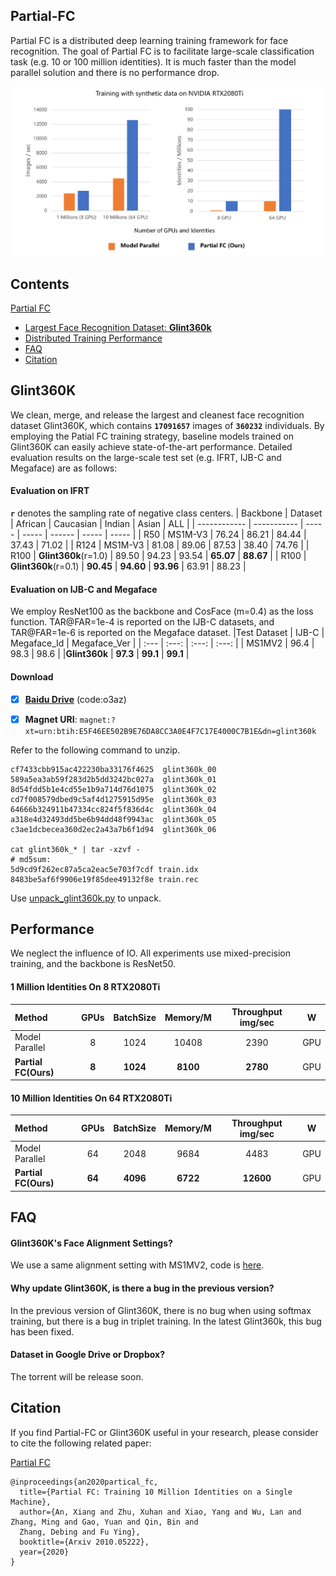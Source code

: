 ## Partial-FC
Partial FC is a distributed deep learning training framework for face recognition. The goal of Partial FC is to facilitate large-scale classification task (e.g. 10 or 100 million identities). It is much faster than the model parallel solution and there is no performance drop.

![Image text](https://github.com/nttstar/insightface-resources/blob/master/images/partial_speed1.png)


## Contents
[Partial FC](https://arxiv.org/abs/2010.05222)
- [Largest Face Recognition Dataset: **Glint360k**](#Glint360k)
- [Distributed Training Performance](#Performance)
- [FAQ](#FAQ)
- [Citation](#Citation)


## Glint360K
We clean, merge, and release the largest and cleanest face recognition dataset Glint360K, 
which contains **`17091657`** images of **`360232`** individuals. 
By employing the Patial FC training strategy, baseline models trained on Glint360K can easily achieve state-of-the-art performance. 
Detailed evaluation results on the large-scale test set (e.g. IFRT, IJB-C and Megaface) are as follows:

#### Evaluation on IFRT       
**`r`** denotes the sampling rate of negative class centers.
| Backbone     | Dataset            | African | Caucasian | Indian | Asian | ALL   |
| ------------ | -----------        | ----- | ----- | ------ | ----- | ----- |
| R50          | MS1M-V3            | 76.24 | 86.21 | 84.44  | 37.43 | 71.02 |
| R124         | MS1M-V3            | 81.08 | 89.06 | 87.53  | 38.40 | 74.76 |
| R100         | **Glint360k**(r=1.0)   | 89.50 | 94.23 | 93.54  | **65.07** | **88.67** |
| R100         | **Glint360k**(r=0.1)   | **90.45** | **94.60** | **93.96**  | 63.91 | 88.23 |

#### Evaluation on IJB-C and Megaface  
We employ ResNet100 as the backbone and CosFace (m=0.4) as the loss function.
TAR@FAR=1e-4 is reported on the IJB-C datasets, and TAR@FAR=1e-6 is reported on the Megaface dataset.
|Test Dataset        | IJB-C     | Megaface_Id  | Megaface_Ver |
| :---               | :---:     | :---:        | :---:        |
| MS1MV2             | 96.4      | 98.3         | 98.6         |
|**Glint360k** | **97.3**  | **99.1**     | **99.1**     |

#### Download
- [x] [**Baidu Drive**](https://pan.baidu.com/s/1GsYqTTt7_Dn8BfxxsLFN0w) (code:o3az)    
- [x] **Magnet URI**: `magnet:?xt=urn:btih:E5F46EE502B9E76DA8CC3A0E4F7C17E4000C7B1E&dn=glint360k`



Refer to the following command to unzip.
```
cf7433cbb915ac422230ba33176f4625  glint360k_00
589a5ea3ab59f283d2b5dd3242bc027a  glint360k_01
8d54fdd5b1e4cd55e1b9a714d76d1075  glint360k_02
cd7f008579dbed9c5af4d1275915d95e  glint360k_03
64666b324911b47334cc824f5f836d4c  glint360k_04
a318e4d32493dd5be6b94dd48f9943ac  glint360k_05
c3ae1dcbecea360d2ec2a43a7b6f1d94  glint360k_06

cat glint360k_* | tar -xzvf -
# md5sum:
5d9cd9f262ec87a5ca2eac5e703f7cdf train.idx
8483be5af6f9906e19f85dee49132f8e train.rec
```
Use [unpack_glint360k.py](./unpack_glint360k.py) to unpack.

## Performance
We neglect the influence of IO. All experiments use mixed-precision training, and the backbone is ResNet50.
#### 1 Million Identities On 8 RTX2080Ti  

|Method                     | GPUs        | BatchSize     | Memory/M      | Throughput img/sec | W     |
| :---                      | :---:       | :---:         | :---:         | :---:              | :---: |
| Model Parallel            | 8           | 1024          | 10408         | 2390               | GPU   |
| **Partial FC(Ours)**      | **8**       | **1024**      | **8100**      | **2780**           | GPU   |
#### 10 Million Identities On 64 RTX2080Ti  

|Method                     | GPUs        | BatchSize     | Memory/M      | Throughput img/sec | W     |
| :---                      | :---:       | :---:         | :---:         | :---:              | :---: |
| Model Parallel            | 64          | 2048          | 9684          | 4483               | GPU   |
| **Partial FC(Ours)**      | **64**      | **4096**      | **6722**      | **12600**          | GPU   |

## FAQ
#### Glint360K's Face Alignment Settings?
We use a same alignment setting with MS1MV2, code is [here](https://github.com/deepinsight/insightface/issues/1286).

#### Why update Glint360K, is there a bug in the previous version?  
In the previous version of Glint360K, there is no bug when using softmax training, but there is a bug in triplet training. 
In the latest Glint360k, this bug has been fixed.

#### Dataset in Google Drive or Dropbox?
The torrent will be release soon.


## Citation
If you find Partial-FC or Glint360K useful in your research, please consider to cite the following related paper: 

[Partial FC](https://arxiv.org/abs/2010.05222)
```
@inproceedings{an2020partical_fc,
  title={Partial FC: Training 10 Million Identities on a Single Machine},
  author={An, Xiang and Zhu, Xuhan and Xiao, Yang and Wu, Lan and Zhang, Ming and Gao, Yuan and Qin, Bin and
  Zhang, Debing and Fu Ying},
  booktitle={Arxiv 2010.05222},
  year={2020}
}
```




